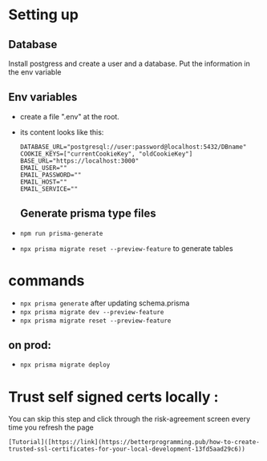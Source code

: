 # Setting up

## Database

Install postgress and create a user and a database.
Put the information in the env variable

## Env variables

-   create a file ".env" at the root.
-   its content looks like this:

    ```
    DATABASE_URL="postgresql://user:password@localhost:5432/DBname"
    COOKIE_KEYS=["currentCookieKey", "oldCookieKey"]
    BASE_URL="https://localhost:3000"
    EMAIL_USER=""
    EMAIL_PASSWORD=""
    EMAIL_HOST=""
    EMAIL_SERVICE=""
    ```

    ## Generate prisma type files

-   `npm run prisma-generate`

-   `npx prisma migrate reset --preview-feature`
    to generate tables

# commands

-   `npx prisma generate` after updating schema.prisma
-   `npx prisma migrate dev --preview-feature`
-   `npx prisma migrate reset --preview-feature`

## on prod:

-   `npx prisma migrate deploy`

# Trust self signed certs locally :

You can skip this step and click through the risk-agreement screen every time you refresh the page

    [Tutorial]([https://link](https://betterprogramming.pub/how-to-create-trusted-ssl-certificates-for-your-local-development-13fd5aad29c6))

